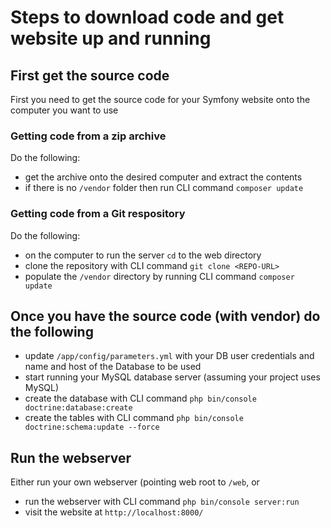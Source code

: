 
# Steps to download code and get website up and running

## First get the source code

First you need to get the source code for your Symfony website onto the computer you want to use

### Getting code from a zip archive

Do the following:

- get the archive onto the desired computer and extract the contents
- if there is no `/vendor` folder then run CLI command `composer update`

### Getting code from a Git respository

Do the following:

- on the computer to run the server `cd` to the web directory
- clone the repository with CLI command `git clone <REPO-URL>`
- populate the `/vendor` directory by running CLI command `composer update`


## Once you have the source code (with vendor) do the following

- update `/app/config/parameters.yml` with your DB user credentials and name and host of the Database to be used
- start running your MySQL database server (assuming your project uses MySQL)
- create the database with CLI command `php bin/console doctrine:database:create`
- create the tables with CLI command `php bin/console doctrine:schema:update --force`

## Run the webserver

Either run your own webserver (pointing web root to `/web`, or

- run the webserver with CLI command `php bin/console server:run`
- visit the website at `http://localhost:8000/`
